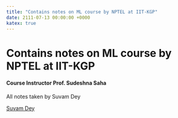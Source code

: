 ```yaml
---
title: "Contains notes on ML course by NPTEL at IIT-KGP"
date: 2111-07-13 00:00:00 +0000
katex: true
---
```

# Contains notes on ML course by NPTEL at IIT-KGP 
#### Course Instructor Prof. Sudeshna Saha

All notes taken by Suvam Dey
    
<div class="badge-base LI-profile-badge" data-locale="en_US" data-size="large" data-theme="dark" data-type="VERTICAL" data-vanity="suvam-dey" data-version="v1"><a class="badge-base__link LI-simple-link" href="https://in.linkedin.com/in/suvam-dey?trk=profile-badge">Suvam Dey</a></div>
              
